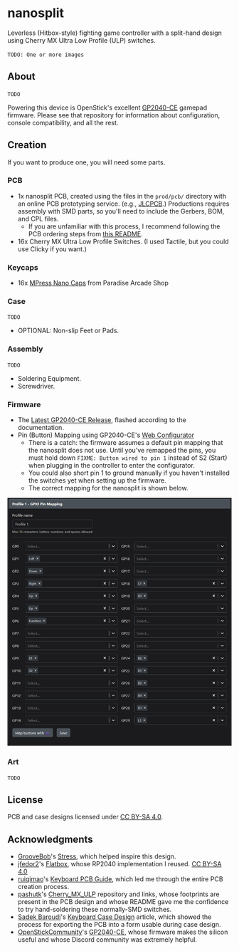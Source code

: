 # nanosplit

Leverless (Hitbox-style) fighting game controller with a split-hand design using Cherry MX Ultra Low Profile (ULP) switches.

`TODO: One or more images`

## About

`TODO`

Powering this device is OpenStick's excellent [GP2040-CE](https://github.com/OpenStickCommunity/GP2040-CE) gamepad firmware. Please see that repository for information about configuration, console compatibility, and all the rest.

## Creation

If you want to produce one, you will need some parts.

### PCB

- 1x nanosplit PCB, created using the files in the `prod/pcb/` directory with an online PCB prototyping service. (e.g., [JLCPCB](https://jlcpcb.com/).) Productions requires assembly with SMD parts, so you'll need to include the Gerbers, BOM, and CPL files.
  - If you are unfamiliar with this process, I recommend following the PCB ordering steps from [this README](https://github.com/AlpenmeisterCustoms/MeisterboxS).
- 16x Cherry MX Ultra Low Profile Switches. (I used Tactile, but you could use Clicky if you want.)

### Keycaps

- 16x [MPress Nano Caps](https://paradisearcadeshop.com/collections/mpress-nano) from Paradise Arcade Shop

### Case

`TODO`

- OPTIONAL: Non-slip Feet or Pads.

### Assembly

`TODO`

- Soldering Equipment.
- Screwdriver.

### Firmware

- The [Latest GP2040-CE Release](https://github.com/OpenStickCommunity/GP2040-CE/releases), flashed according to the documentation.
- Pin (Button) Mapping using GP2040-CE's [Web Configurator](https://gp2040-ce.info/#/web-configurator)
  - There is a catch: the firmware assumes a default pin mapping that the nanosplit does not use. Until you've remapped the pins, you must hold down `FIXME: Button wired to pin 1` instead of S2 (Start) when plugging in the controller to enter the configurator.
  - You could also short pin 1 to ground manually if you haven't installed the switches yet when setting up the firmware.
  - The correct mapping for the nanosplit is shown below.

![](./images/pin-mapping.png)

### Art

`TODO`

## License

PCB and case designs licensed under [CC BY-SA 4.0](https://creativecommons.org/licenses/by/4.0/).

## Acknowledgments

- [GrooveBob](https://github.com/GroooveBob)'s [Stress](https://github.com/GroooveBob/Stress), which helped inspire this design.
- [jfedor2](https://github.com/jfedor2)'s [Flatbox](https://github.com/jfedor2/flatbox), whose RP2040 implementation I reused. [CC BY-SA 4.0](https://creativecommons.org/licenses/by/4.0/)
- [ruiqimao](https://github.com/ruiqimao)'s [Keyboard PCB Guide](https://github.com/ruiqimao/keyboard-pcb-guide), which led me through the entire PCB creation process.
- [pashutk](https://github.com/pashutk)'s [Cherry_MX_ULP](https://github.com/pashutk/Cherry_MX_ULP) repository and links, whose footprints are present in the PCB design and whose README gave me the confidence to try hand-soldering these normally-SMD switches.
- [Sadek Baroudi](https://github.com/sadekbaroudi)'s [Keyboard Case Design](https://kbd.news/Keyboard-Case-Design-1764.html) article, which showed the process for exporting the PCB into a form usable during case design.
- [OpenStickCommunity](https://github.com/OpenStickCommunity)'s [GP2040-CE](https://github.com/OpenStickCommunity/GP2040-CE), whose firmware makes the silicon useful and whose Discord community was extremely helpful.
